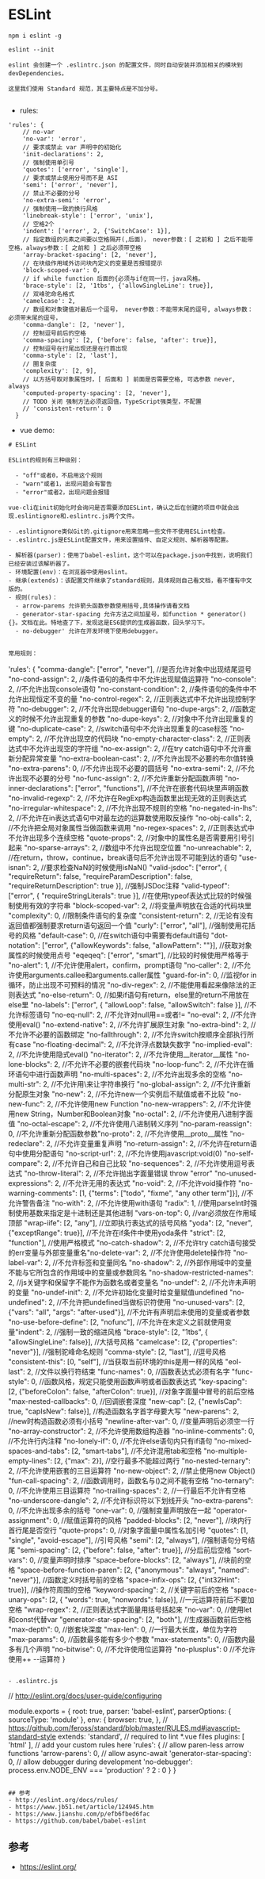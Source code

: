 # ESLint


```
npm i eslint -g

eslint --init

eslint 会创建一个 .eslintrc.json 的配置文件，同时自动安装并添加相关的模块到 devDependencies。

这里我们使用 Standard 规范，其主要特点是不加分号。


```

- rules:

```
'rules': {
    // no-var
    'no-var': 'error',
    // 要求或禁止 var 声明中的初始化
    'init-declarations': 2,
    // 强制使用单引号
    'quotes': ['error', 'single'],
    // 要求或禁止使用分号而不是 ASI
    'semi': ['error', 'never'],
    // 禁止不必要的分号
    'no-extra-semi': 'error',
    // 强制使用一致的换行风格
    'linebreak-style': ['error', 'unix'],
    // 空格2个
    'indent': ['error', 2, {'SwitchCase': 1}],
    // 指定数组的元素之间要以空格隔开(,后面)， never参数：[ 之前和 ] 之后不能带空格，always参数：[ 之前和 ] 之后必须带空格
    'array-bracket-spacing': [2, 'never'],
    // 在块级作用域外访问块内定义的变量是否报错提示
    'block-scoped-var': 0,
    // if while function 后面的{必须与if在同一行，java风格。
    'brace-style': [2, '1tbs', {'allowSingleLine': true}],
    // 双峰驼命名格式
    'camelcase': 2,
    // 数组和对象键值对最后一个逗号， never参数：不能带末尾的逗号, always参数：必须带末尾的逗号， 
    'comma-dangle': [2, 'never'],
    // 控制逗号前后的空格
    'comma-spacing': [2, {'before': false, 'after': true}],
    // 控制逗号在行尾出现还是在行首出现
    'comma-style': [2, 'last'],
    // 圈复杂度
    'complexity': [2, 9],
    // 以方括号取对象属性时，[ 后面和 ] 前面是否需要空格, 可选参数 never, always
    'computed-property-spacing': [2, 'never'],
    // TODO 关闭 强制方法必须返回值，TypeScript强类型，不配置
    // 'consistent-return': 0
  }
```

- vue demo:

```
# ESLint

ESLint的规则有三种级别：

  - "off"或者0，不启用这个规则
  - "warn"或者1，出现问题会有警告
  - "error"或者2，出现问题会报错

vue-cli在init初始化时会询问是否需要添加ESLint，确认之后在创建的项目中就会出现.eslintignore和.eslintrc.js两个文件。

- .eslintignore类似Git的.gitignore用来忽略一些文件不使用ESLint检查。
- .eslintrc.js是ESLint配置文件，用来设置插件、自定义规则、解析器等配置。

- 解析器(parser)：使用了babel-eslint，这个可以在package.json中找到，说明我们已经安装过该解析器了。
- 环境配置(env)：在浏览器中使用eslint。
- 继承(extends)：该配置文件继承了standard规则，具体规则自己看文档，看不懂有中文版的。
- 规则(rules)：
  - arrow-parems 允许箭头函数参数使用括号,具体操作请看文档
  - generator-star-spacing 允许方法之间加星号，如function * generator() {}。文档在此。特地查了下，发现这是ES6提供的生成器函数，回头学习下。
  - no-debugger' 允许在开发环境下使用debugger。


常用规则：

```
'rules': {
   "comma-dangle": ["error", "never"], //是否允许对象中出现结尾逗号
   "no-cond-assign": 2, //条件语句的条件中不允许出现赋值运算符
   "no-console": 2, //不允许出现console语句
   "no-constant-condition": 2, //条件语句的条件中不允许出现恒定不变的量
   "no-control-regex": 2, //正则表达式中不允许出现控制字符
   "no-debugger": 2, //不允许出现debugger语句
   "no-dupe-args": 2, //函数定义的时候不允许出现重复的参数
   "no-dupe-keys": 2, //对象中不允许出现重复的键
   "no-duplicate-case": 2, //switch语句中不允许出现重复的case标签
   "no-empty": 2, //不允许出现空的代码块
   "no-empty-character-class": 2, //正则表达式中不允许出现空的字符组
   "no-ex-assign": 2, //在try catch语句中不允许重新分配异常变量
   "no-extra-boolean-cast": 2, //不允许出现不必要的布尔值转换
   "no-extra-parens": 0, //不允许出现不必要的圆括号
   "no-extra-semi": 2, //不允许出现不必要的分号
   "no-func-assign": 2, //不允许重新分配函数声明
   "no-inner-declarations": ["error", "functions"], //不允许在嵌套代码块里声明函数
   "no-invalid-regexp": 2, //不允许在RegExp构造函数里出现无效的正则表达式
   "no-irregular-whitespace": 2, //不允许出现不规则的空格
   "no-negated-in-lhs": 2, //不允许在in表达式语句中对最左边的运算数使用取反操作
   "no-obj-calls": 2, //不允许把全局对象属性当做函数来调用
   "no-regex-spaces": 2, //正则表达式中不允许出现多个连续空格
   "quote-props": 2, //对象中的属性名是否需要用引号引起来
   "no-sparse-arrays": 2, //数组中不允许出现空位置
   "no-unreachable": 2, //在return，throw，continue，break语句后不允许出现不可能到达的语句
   "use-isnan": 2, //要求检查NaN的时候使用isNaN()
   "valid-jsdoc": ["error", {
     "requireReturn": false,
     "requireParamDescription": false,
     "requireReturnDescription": true
   }], //强制JSDoc注释
   "valid-typeof": ["error", {
     "requireStringLiterals": true
   }], //在使用typeof表达式比较的时候强制使用有效的字符串
   "block-scoped-var": 2, //将变量声明放在合适的代码块里
   "complexity": 0, //限制条件语句的复杂度
   "consistent-return": 2, //无论有没有返回值都强制要求return语句返回一个值
   "curly": ["error", "all"], //强制使用花括号的风格
   "default-case": 0, //在switch语句中需要有default语句
   "dot-notation": ["error", {"allowKeywords": false, "allowPattern": ""}], //获取对象属性的时候使用点号
   "eqeqeq": ["error", "smart"], //比较的时候使用严格等于
   "no-alert": 1, //不允许使用alert，confirm，prompt语句
   "no-caller": 2, //不允许使用arguments.callee和arguments.caller属性
   "guard-for-in": 0, //监视for in循环，防止出现不可预料的情况
   "no-div-regex": 2, //不能使用看起来像除法的正则表达式
   "no-else-return": 0, //如果if语句有return，else里的return不用放在else里
   "no-labels": ["error", {
     "allowLoop": false,
     "allowSwitch": false
   }], //不允许标签语句
   "no-eq-null": 2, //不允许对null用==或者!=
   "no-eval": 2, //不允许使用eval()
   "no-extend-native": 2, //不允许扩展原生对象
   "no-extra-bind": 2, //不允许不必要的函数绑定
   "no-fallthrough": 2, //不允许switch按顺序全部执行所有case
   "no-floating-decimal": 2, //不允许浮点数缺失数字
   "no-implied-eval": 2, //不允许使用隐式eval()
   "no-iterator": 2, //不允许使用__iterator__属性
   "no-lone-blocks": 2, //不允许不必要的嵌套代码块
   "no-loop-func": 2, //不允许在循环语句中进行函数声明
   "no-multi-spaces": 2, //不允许出现多余的空格
   "no-multi-str": 2, //不允许用\来让字符串换行
   "no-global-assign": 2, //不允许重新分配原生对象
   "no-new": 2, //不允许new一个实例后不赋值或者不比较
   "no-new-func": 2, //不允许使用new Function
   "no-new-wrappers": 2, //不允许使用new String，Number和Boolean对象
   "no-octal": 2, //不允许使用八进制字面值
   "no-octal-escape": 2, //不允许使用八进制转义序列
   "no-param-reassign": 0, //不允许重新分配函数参数"no-proto": 2, //不允许使用__proto__属性
   "no-redeclare": 2, //不允许变量重复声明
   "no-return-assign": 2, //不允许在return语句中使用分配语句
   "no-script-url": 2, //不允许使用javascript:void(0)
   "no-self-compare": 2, //不允许自己和自己比较
   "no-sequences": 2, //不允许使用逗号表达式
   "no-throw-literal": 2, //不允许抛出字面量错误 throw "error"
   "no-unused-expressions": 2, //不允许无用的表达式
   "no-void": 2, //不允许void操作符
   "no-warning-comments": [1, {"terms": ["todo", "fixme", "any other term"]}], //不允许警告备注
   "no-with": 2, //不允许使用with语句
   "radix": 1, //使用parseInt时强制使用基数来指定是十进制还是其他进制
   "vars-on-top": 0, //var必须放在作用域顶部
   "wrap-iife": [2, "any"], //立即执行表达式的括号风格
   "yoda": [2, "never", {"exceptRange": true}], //不允许在if条件中使用yoda条件
   "strict": [2, "function"], //使用严格模式
   "no-catch-shadow": 2, //不允许try catch语句接受的err变量与外部变量重名"no-delete-var": 2, //不允许使用delete操作符
   "no-label-var": 2, //不允许标签和变量同名
   "no-shadow": 2, //外部作用域中的变量不能与它所包含的作用域中的变量或参数同名
   "no-shadow-restricted-names": 2, //js关键字和保留字不能作为函数名或者变量名
   "no-undef": 2, //不允许未声明的变量
   "no-undef-init": 2, //不允许初始化变量时给变量赋值undefined
   "no-undefined": 2, //不允许把undefined当做标识符使用
   "no-unused-vars": [2, {"vars": "all", "args": "after-used"}], //不允许有声明后未使用的变量或者参数
   "no-use-before-define": [2, "nofunc"], //不允许在未定义之前就使用变量"indent": 2, //强制一致的缩进风格
   "brace-style": [2, "1tbs", { "allowSingleLine": false}], //大括号风格
   "camelcase": [2, {"properties": "never"}], //强制驼峰命名规则
   "comma-style": [2, "last"], //逗号风格
   "consistent-this": [0, "self"], //当获取当前环境的this是用一样的风格
   "eol-last": 2, //文件以换行符结束
   "func-names": 0, //函数表达式必须有名字
   "func-style": 0, //函数风格，规定只能使用函数声明或者函数表达式
   "key-spacing": [2, {"beforeColon": false, "afterColon": true}], //对象字面量中冒号的前后空格
   "max-nested-callbacks": 0, //回调嵌套深度
   "new-cap": [2, {"newIsCap": true, "capIsNew": false}], //构造函数名字首字母要大写
   "new-parens": 2, //new时构造函数必须有小括号
   "newline-after-var": 0, //变量声明后必须空一行
   "no-array-constructor": 2, //不允许使用数组构造器
   "no-inline-comments": 0, //不允许行内注释
   "no-lonely-if": 0, //不允许else语句内只有if语句
   "no-mixed-spaces-and-tabs": [2, "smart-tabs"], //不允许混用tab和空格
   "no-multiple-empty-lines": [2, {"max": 2}], //空行最多不能超过两行
   "no-nested-ternary": 2, //不允许使用嵌套的三目运算符
   "no-new-object": 2, //禁止使用new Object()
   "fun-call-spacing": 2, //函数调用时，函数名与()之间不能有空格
   "no-ternary": 0, //不允许使用三目运算符
   "no-trailing-spaces": 2, //一行最后不允许有空格
   "no-underscore-dangle": 2, //不允许标识符以下划线开头
   "no-extra-parens": 0, //不允许出现多余的括号
   "one-var": 0, //强制变量声明放在一起
   "operator-assignment": 0, //赋值运算符的风格
   "padded-blocks": [2, "never"], //块内行首行尾是否空行
   "quote-props": 0, //对象字面量中属性名加引号
   "quotes": [1, "single", "avoid-escape"], //引号风格
   "semi": [2, "always"], //强制语句分号结尾
   "semi-spacing": [2, {"before": false, "after": true}], //分后前后空格
   "sort-vars": 0, //变量声明时排序
   "space-before-blocks": [2, "always"], //块前的空格
   "space-before-function-paren": [2, {"anonymous": "always", "named": "never"}], //函数定义时括号前的空格
   "space-infix-ops": [2, {"int32Hint": true}], //操作符周围的空格
   "keyword-spacing": 2, //关键字前后的空格
   "space-unary-ops": [2, { "words": true, "nonwords": false}], //一元运算符前后不要加空格
   "wrap-regex": 2, //正则表达式字面量用括号括起来
   "no-var": 0, //使用let和const代替var
   "generator-star-spacing": [2, "both"], //生成器函数前后空格
   "max-depth": 0, //嵌套块深度
   "max-len": 0, //一行最大长度，单位为字符
   "max-params": 0, //函数最多能有多少个参数
   "max-statements": 0, //函数内最多有几个声明
   "no-bitwise": 0, //不允许使用位运算符
   "no-plusplus": 0 //不允许使用++ --运算符
 }
```

- .eslintrc.js

```
// http://eslint.org/docs/user-guide/configuring

module.exports = {
  root: true,
  parser: 'babel-eslint',
  parserOptions: {
    sourceType: 'module'
  },
  env: {
    browser: true,
  },
  // https://github.com/feross/standard/blob/master/RULES.md#javascript-standard-style
  extends: 'standard',
  // required to lint *.vue files
  plugins: [
    'html'
  ],
  // add your custom rules here
  'rules': {
    // allow paren-less arrow functions
    'arrow-parens': 0,
    // allow async-await
    'generator-star-spacing': 0,
    // allow debugger during development
    'no-debugger': process.env.NODE_ENV === 'production' ? 2 : 0
  }
}


```

## 参考
- http://eslint.org/docs/rules/
- https://www.jb51.net/article/124945.htm
- https://www.jianshu.com/p/efb6fbed6fac
- https://github.com/babel/babel-eslint

```

## 参考
- https://eslint.org/
